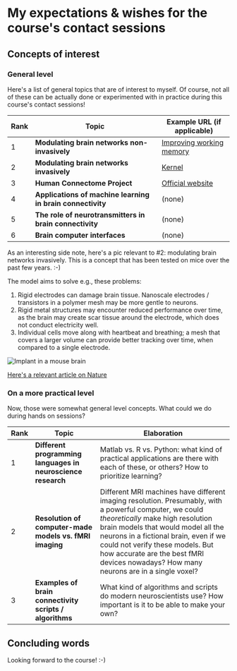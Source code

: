 # My expectations & wishes for the course's contact sessions

## Concepts of interest


### General level 

Here's a list of general topics that are of interest to myself. Of course, not all of these can be actually done or experimented with in practice during this course's contact sessions!

Rank | Topic | Example URL (if applicable)
-----|--------------------|--------------------
1|**Modulating brain networks non-invasively**|[Improving working memory](http://www.medicalnewstoday.com/articles/316370.php)
2|**Modulating brain networks invasively**|[Kernel](http://spectrum.ieee.org/the-human-os/biomedical/bionics/new-startup-aims-to-commercialize-a-brain-prosthetic-to-improve-memory)
3|**Human Connectome Project**|[Official website](http://www.humanconnectomeproject.org/)
4|**Applications of machine learning in brain connectivity**|(none)
5|**The role of neurotransmitters in brain connectivity**|(none)
6|**Brain computer interfaces**|(none)

As an interesting side note, here's a pic relevant to #2: modulating brain networks invasively. This is a concept that has been tested on mice over the past few years. :-)

The model aims to solve e.g., these problems:

1. Rigid electrodes can damage brain tissue. Nanoscale electrodes / transistors in a polymer mesh may be more gentle to neurons.
2. Rigid metal structures may encounter reduced performance over time, as the brain may create scar tissue around the electrode, which does not conduct electricity well.
3. Individual cells move along with heartbeat and breathing; a mesh that covers a larger volume can provide better tracking over time, when compared to a single electrode.

![Implant in a mouse brain](https://version.aalto.fi/gitlab/vvaherma/the-connected-brain/raw/255555cd2b3c780aabc4ad118764ef72af0486d2/Mouse.jpg)

[Here's a relevant article on Nature](http://www.nature.com/news/injectable-brain-implant-spies-on-individual-neurons-1.17713)

### On a more practical level

Now, those were somewhat general level concepts. What could we do during hands on sessions?

Rank | Topic | Elaboration
-----|--------------------|--------------------
1|**Different programming languages in neuroscience research**|Matlab vs. R vs. Python: what kind of practical applications are there with each of these, or others? How to prioritize learning?
2|**Resolution of computer-made models vs. fMRI imaging**|Different MRI machines have different imaging resolution. Presumably, with a powerful computer, we could *theoretically* make high resolution brain models that would model all the neurons in a fictional brain, even if we could not verify these models. But how accurate are the best fMRI devices nowadays? How many neurons are in a single voxel?
3|**Examples of brain connectivity scripts / algorithms**|What kind of algorithms and scripts do modern neuroscientists use? How important is it to be able to make your own?

## Concluding words

Looking forward to the course! :-)